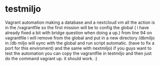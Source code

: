 # testmiljo
Vagrant automation making a database and a nextcloud vm 
all the action is in the /vagrantfile
so the first mission will be to config the global ( i have already fixed a bit with bridge question when doing a up.) 
from line 94 on vagrantfile i will remove from the global and put in a new directory /dbmiljo
in /db miljo will sync with the global and run script automatic. (have to fix a port for this enviroment) and the same with nextmiljo) 
if you guys want to test the automation you can copy the vagrantfile in testmiljo and then just do the command vagrant up. it should work. :) 
